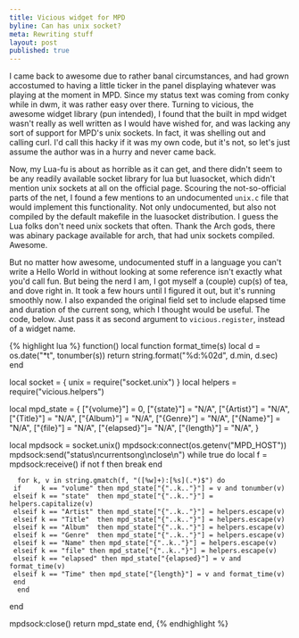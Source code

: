 ```yaml
---
title: Vicious widget for MPD
byline: Can has unix socket?
meta: Rewriting stuff
layout: post
published: true
---
```

I came back to awesome due to rather banal circumstances, and had grown accostumed to having a little ticker in the panel displaying whatever was playing at the moment in MPD. Since my status text was coming from conky while in dwm, it was rather easy over there. Turning to vicious, the awesome widget library (pun intended), I found that the built in mpd widget wasn't really as well written as I would have wished for, and was lacking any sort of support for MPD's unix sockets. In fact, it was shelling out and calling curl. I'd call this hacky if it was my own code, but it's not, so let's just assume the author was in a hurry and never came back.

Now, my Lua-fu is about as horrible as it can get, and there didn't seem to be any readily available socket library for lua but luasocket, which didn't mention unix sockets at all on the official page. Scouring the not-so-official parts of the net, I found a few mentions to an undocumented `unix.c` file that would implement this functionality. Not only undocumented, but also not compiled by the default makefile in the luasocket distribution. I guess the Lua folks don't need unix sockets that often. Thank the Arch gods, there was abinary package available for arch, that had unix sockets compiled. Awesome.

But no matter how awesome, undocumented stuff in a language you can't write a Hello World in without looking at some reference isn't exactly what you'd call fun. But being the nerd I am, I got myself a (couple) cup(s) of tea, and dove right in. It took a few hours until I figured it out, but it's running smoothly now. I also expanded the original field set to include elapsed time and duration of the current song, which I thought would be useful. The code, below. Just pass it as second argument to `vicious.register`, instead of a widget name.

{% highlight lua %}
function()
   local function format_time(s)
      local d = os.date("*t", tonumber(s))
      return string.format("%d:%02d", d.min, d.sec)
   end

   local socket = { unix = require("socket.unix") }
   local helpers = require("vicious.helpers")

   local mpd_state  = {
      ["{volume}"] = 0,
      ["{state}"]  = "N/A",
      ["{Artist}"] = "N/A",
      ["{Title}"]  = "N/A",
      ["{Album}"]  = "N/A",
      ["{Genre}"]  = "N/A",
      ["{Name}"]   = "N/A",
      ["{file}"]   = "N/A",
      ["{elapsed}"]= "N/A",
      ["{length}"] = "N/A",
   }

   local mpdsock = socket.unix()
   mpdsock:connect(os.getenv("MPD_HOST"))
   mpdsock:send("status\ncurrentsong\nclose\n")
   while true do
      local f = mpdsock:receive()
      if not f then break end

      for k, v in string.gmatch(f, "([%w]+):[%s](.*)$") do
	 if     k == "volume" then mpd_state["{"..k.."}"] = v and tonumber(v)
	 elseif k == "state"  then mpd_state["{"..k.."}"] = helpers.capitalize(v)
	 elseif k == "Artist" then mpd_state["{"..k.."}"] = helpers.escape(v)
	 elseif k == "Title"  then mpd_state["{"..k.."}"] = helpers.escape(v)
	 elseif k == "Album"  then mpd_state["{"..k.."}"] = helpers.escape(v)
	 elseif k == "Genre"  then mpd_state["{"..k.."}"] = helpers.escape(v)
	 elseif k == "Name" then mpd_state["{"..k.."}"] = helpers.escape(v)
	 elseif k == "file" then mpd_state["{"..k.."}"] = helpers.escape(v)
	 elseif k == "elapsed" then mpd_state["{elapsed}"] = v and format_time(v)
	 elseif k == "Time" then mpd_state["{length}"] = v and format_time(v)
	 end
      end
   end

   mpdsock:close()
   return mpd_state
end,
{% endhighlight %}
